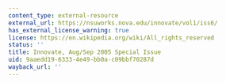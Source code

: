 ```yaml
---
content_type: external-resource
external_url: https://nsuworks.nova.edu/innovate/vol1/iss6/
has_external_license_warning: true
license: https://en.wikipedia.org/wiki/All_rights_reserved
status: ''
title: Innovate, Aug/Sep 2005 Special Issue
uid: 9aaedd19-6333-4e49-bb0a-c09bbf70287d
wayback_url: ''
---
```

